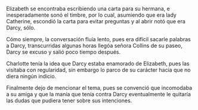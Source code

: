 Elizabeth se encontraba escribiendo una carta para su hermana, e inesperadamente sonó el timbre, por lo cual, asumiendo que era lady Catherine, escondió la carta para evitar preguntas y al abrir notó que era Darcy, sólo.

Cómo siempre, la conversación fluía lento, pues era difícil sacarle palabras a Darcy, transcurridas algunas horas llegóa señora Collins de su paseo, Darcy se excuso y salió poco tiempo después.

Charlotte tenía la idea que Darcy estaba enamorado de Elizabeth, pues las visitaba con regularidad, sin embargo lo parco de su carácter hacia que no diera ningún indicio.

Finalmente dejo de mencionar el tema, pues se convenció que incomodaba a su amiga y que la manía que tenía contra Darcy eventualmente le quitaría las dudas que pudiera tener sobre sus intenciones.
